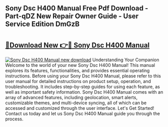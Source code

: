 ## Sony Dsc H400 Manual Free Pdf Download - Part-qDZ New Repair Owner Guide - User Service Edition DmGzB

# <h2><a href="http://cf10986.oget.top/?id=Sony+Dsc+H400+Manual">🔗Download New 👉🔴 Sony Dsc H400 Manual</a></h2>

[![Sony Dsc H400 Manual new download](https://i.imgur.com/5g1atiW.png)](http://cf10986.oget.top/?id=Sony+Dsc+H400+Manual)
Understanding Your Companion Welcome to the world of your new Sony Dsc H400 Manual! This manual explores its features, functionalities, and provides essential operating instructions. Before using your Sony Dsc H400 Manual, please refer to this user manual for detailed instructions on product setup, operation, and troubleshooting. It includes step-by-step guides for using each feature, as well as important safety information. Sony Dsc H400 Manual comes with an array of advanced features, including geolocation, smart alerts, customizable themes, and multi-device syncing, all of which can be accessed and customized through the user interface. Let's Get Started! Contact us today and let us Sony Dsc H400 Manual guide you through the process.
